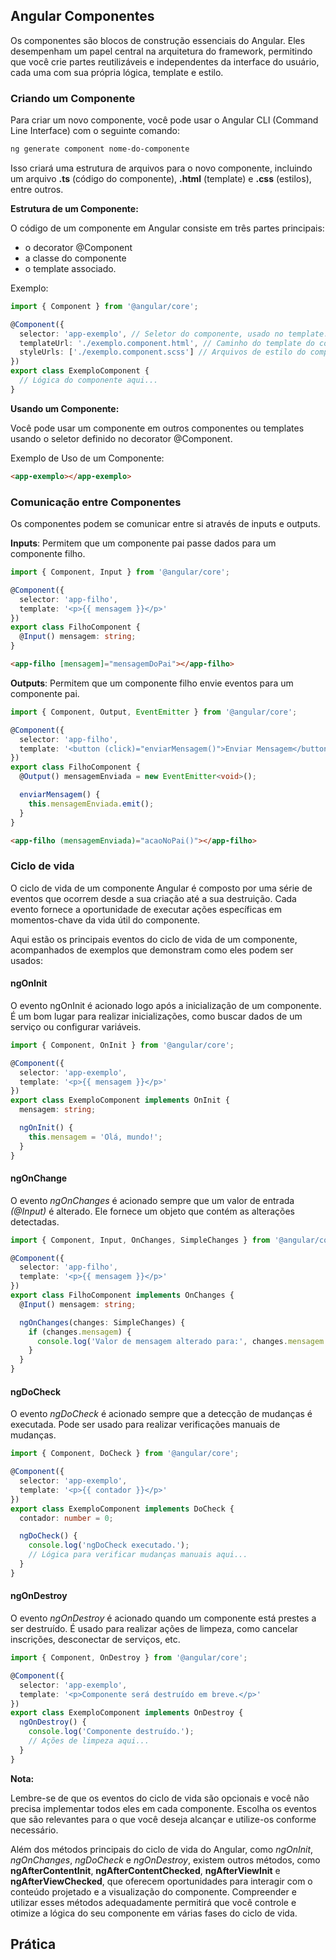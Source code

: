 ## Angular Componentes

Os componentes são blocos de construção essenciais do Angular.   Eles desempenham um papel central na arquitetura do framework, permitindo que você crie partes reutilizáveis e independentes da interface do usuário, cada uma com sua própria lógica, template e estilo.

### Criando um Componente

Para criar um novo componente, você pode usar o Angular CLI (Command Line Interface) com o seguinte comando:

```bash
ng generate component nome-do-componente
```

Isso criará uma estrutura de arquivos para o novo componente, incluindo um arquivo **.ts** (código do componente), **.html** (template) e **.css** (estilos), entre outros.

**Estrutura de um Componente:**

O código de um componente em Angular consiste em três partes principais: 

- o decorator @Component
- a classe do componente
- o template associado.

Exemplo:

```typescript
import { Component } from '@angular/core';

@Component({
  selector: 'app-exemplo', // Seletor do componente, usado no template.
  templateUrl: './exemplo.component.html', // Caminho do template do componente.
  styleUrls: ['./exemplo.component.scss'] // Arquivos de estilo do componente.
})
export class ExemploComponent {
  // Lógica do componente aqui...
}
```

**Usando um Componente:**

Você pode usar um componente em outros componentes ou templates usando o seletor definido no decorator @Component.

Exemplo de Uso de um Componente:

```html
<app-exemplo></app-exemplo>
```
### Comunicação entre Componentes

Os componentes podem se comunicar entre si através de inputs e outputs.

**Inputs**: Permitem que um componente pai passe dados para um componente filho.

```typescript
import { Component, Input } from '@angular/core';

@Component({
  selector: 'app-filho',
  template: '<p>{{ mensagem }}</p>'
})
export class FilhoComponent {
  @Input() mensagem: string;
}
```

```html
<app-filho [mensagem]="mensagemDoPai"></app-filho>
```

**Outputs**: Permitem que um componente filho envie eventos para um componente pai.

```typescript
import { Component, Output, EventEmitter } from '@angular/core';

@Component({
  selector: 'app-filho',
  template: '<button (click)="enviarMensagem()">Enviar Mensagem</button>'
})
export class FilhoComponent {
  @Output() mensagemEnviada = new EventEmitter<void>();

  enviarMensagem() {
    this.mensagemEnviada.emit();
  }
}
```


```html
<app-filho (mensagemEnviada)="acaoNoPai()"></app-filho>
```


### Ciclo de vida 

O ciclo de vida de um componente Angular é composto por uma série de eventos que ocorrem desde a sua criação até a sua destruição.  Cada evento fornece a oportunidade de executar ações específicas em momentos-chave da vida útil do componente. 

Aqui estão os principais eventos do ciclo de vida de um componente, acompanhados de exemplos que demonstram como eles podem ser usados:

#### ngOnInit

O evento ngOnInit é acionado logo após a inicialização de um componente. É um bom lugar para realizar inicializações, como buscar dados de um serviço ou configurar variáveis.

```typescript
import { Component, OnInit } from '@angular/core';

@Component({
  selector: 'app-exemplo',
  template: '<p>{{ mensagem }}</p>'
})
export class ExemploComponent implements OnInit {
  mensagem: string;

  ngOnInit() {
    this.mensagem = 'Olá, mundo!';
  }
}
```

#### ngOnChange

O evento *ngOnChanges* é acionado sempre que um valor de entrada *(@Input)* é alterado. Ele fornece um objeto que contém as alterações detectadas.

```typescript
import { Component, Input, OnChanges, SimpleChanges } from '@angular/core';

@Component({
  selector: 'app-filho',
  template: '<p>{{ mensagem }}</p>'
})
export class FilhoComponent implements OnChanges {
  @Input() mensagem: string;

  ngOnChanges(changes: SimpleChanges) {
    if (changes.mensagem) {
      console.log('Valor de mensagem alterado para:', changes.mensagem.currentValue);
    }
  }
}
```

#### ngDoCheck

O evento *ngDoCheck* é acionado sempre que a detecção de mudanças é executada. Pode ser usado para realizar verificações manuais de mudanças.

```typescript
import { Component, DoCheck } from '@angular/core';

@Component({
  selector: 'app-exemplo',
  template: '<p>{{ contador }}</p>'
})
export class ExemploComponent implements DoCheck {
  contador: number = 0;

  ngDoCheck() {
    console.log('ngDoCheck executado.');
    // Lógica para verificar mudanças manuais aqui...
  }
}
```

#### ngOnDestroy

O evento *ngOnDestroy* é acionado quando um componente está prestes a ser destruído. É usado para realizar ações de limpeza, como cancelar inscrições, desconectar de serviços, etc.

```typescript
import { Component, OnDestroy } from '@angular/core';

@Component({
  selector: 'app-exemplo',
  template: '<p>Componente será destruído em breve.</p>'
})
export class ExemploComponent implements OnDestroy {
  ngOnDestroy() {
    console.log('Componente destruído.');
    // Ações de limpeza aqui...
  }
}
```

**Nota:**

Lembre-se de que os eventos do ciclo de vida são opcionais e você não precisa implementar todos eles em cada componente. Escolha os eventos que são relevantes para o que você deseja alcançar e utilize-os conforme necessário.

Além dos métodos principais do ciclo de vida do Angular, como *ngOnInit*, *ngOnChanges*, *ngDoCheck* e *ngOnDestroy*, existem outros métodos, como **ngAfterContentInit**, **ngAfterContentChecked**, **ngAfterViewInit** e **ngAfterViewChecked**, que oferecem oportunidades para interagir com o conteúdo projetado e a visualização do componente. Compreender e utilizar esses métodos adequadamente permitirá que você controle e otimize a lógica do seu componente em várias fases do ciclo de vida. 



## Prática 